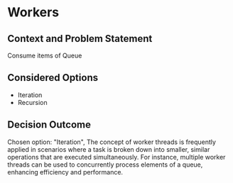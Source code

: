 # Workers

## Context and Problem Statement

Consume items of Queue

## Considered Options

* Iteration
* Recursion

## Decision Outcome

Chosen option: "Iteration", The concept of worker threads is frequently applied in scenarios where a task is broken down into smaller, similar operations that are executed simultaneously. For instance, multiple worker threads can be used to concurrently process elements of a queue, enhancing efficiency and performance.
